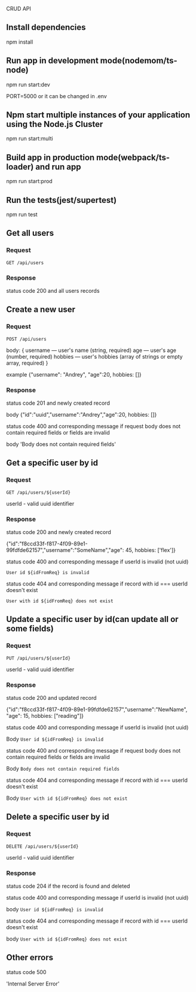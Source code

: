 CRUD API

## Install dependencies

npm install

## Run app in development mode(nodemom/ts-node)

npm run start:dev

PORT=5000 or it can be changed in .env

## Npm start multiple instances of your application using the Node.js Cluster

npm run start:multi

## Build app in production mode(webpack/ts-loader) and run app

npm run start:prod

## Run the tests(jest/supertest)

npm run test

## Get all users

### Request

`GET /api/users`

### Response

status code 200 and all users records

## Create a new user

### Request

`POST /api/users`

body: {
username — user's name (string, required)
age — user's age (number, required)
hobbies — user's hobbies (array of strings or empty array, required)
}

example {"username": "Andrey", "age":20, hobbies: []}

### Response

status code 201 and newly created record

body {"id":"uuid","username":"Andrey","age":20, hobbies: []}

status code 400 and corresponding message if request body does not contain required fields or fields are invalid

body 'Body does not contain required fields'

## Get a specific user by id

### Request

`GET /api/users/${userId}`

userId - valid uuid identifier

### Response

status code 200 and newly created record

{"id":"f8ccd33f-f817-4f09-89e1-99fdfde62157","username":"SomeName","age": 45, hobbies: ['flex']}

status code 400 and corresponding message if userId is invalid (not uuid)

`User id ${idFromReq} is invalid`

status code 404 and corresponding message if record with id === userId doesn't exist

`User with id ${idFromReq} does not exist`

## Update a specific user by id(can update all or some fields)

### Request

`PUT /api/users/${userId}`

userId - valid uuid identifier

### Response

status code 200 and updated record

{"id":"f8ccd33f-f817-4f09-89e1-99fdfde62157","username":"NewName", "age": 15, hobbies: ["reading"]}

status code 400 and corresponding message if userId is invalid (not uuid)

Body `User id ${idFromReq} is invalid`

status code 400 and corresponding message if request body does not contain required fields or fields are invalid

Body `Body does not contain required fields`

status code 404 and corresponding message if record with id === userId doesn't exist

Body `User with id ${idFromReq} does not exist`

## Delete a specific user by id

### Request

`DELETE /api/users/${userId}`

userId - valid uuid identifier

### Response

status code 204 if the record is found and deleted

status code 400 and corresponding message if userId is invalid (not uuid)

body `User id ${idFromReq} is invalid`

status code 404 and corresponding message if record with id === userId doesn't exist

body `User with id ${idFromReq} does not exist`

## Other errors

status code 500

'Internal Server Error'
